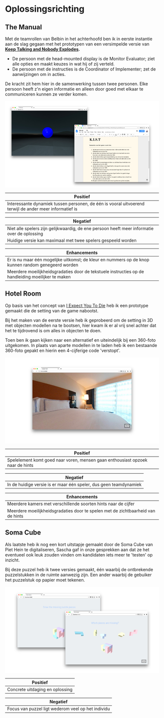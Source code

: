 # Oplossingsrichting

## The Manual
Met de teamrollen van Belbin in het achterhoofd ben ik in eerste instantie aan de slag gegaan met het prototypen van een versimpelde versie van **[Keep Talking and Nobody Explodes](https://productbiografie.dandevri.es/concepting/IDEAS.html).**

* De persoon met de head-mounted display is de Monitor Evaluator; ziet alle opties en maakt keuzes in wat hij of zij verteld.
* De persoon met de instructies is de Coordinator of Implementer; zet de aanwijzingen om in acties.

De kracht zit hem hier in de samenwerking tussen twee personen. Elke persoon heeft z'n eigen informatie en alleen door goed met elkaar te communiceren kunnen ze verder komen.

![Manual Prototypes](/resources/manual.jpg)

| Positief | 
|-|
| Interessante dynamiek tussen personen, de één is vooral uitvoerend terwijl de ander meer informatief is | 

| Negatief | 
|-|
| Niet alle spelers zijn gelijkwaardig, de ene persoon heeft meer informatie over de oplossing | 
| Huidige versie kan maximaal met twee spelers gespeeld worden | 

| Enhancements | 
|-|
| Er is nu maar één mogelijke uitkomst; de kleur en nummers op de knop kunnen random genegeerd worden | 
| Meerdere moeilijkheidsgradaties door de tekstuele instructies op de handleiding moeilijker te maken | 

## Hotel Room
Op basis van het concept van [I Expect You To Die](https://productbiografie.dandevri.es/concepting/IDEAS.html) heb ik een prototype gemaakt die de setting van de game nabootst.

Bij het maken van de eerste versie heb ik geprobeerd om de setting in 3D met objecten modellen na te bootsen, hier kwam ik er al vrij snel achter dat het te tijdrovend is om alles in objecten te doen.

Toen ben ik gaan kijken naar een alternatief en uiteindelijk bij een 360-foto uitgekomen. In plaats van aparte modellen in te laden heb ik een bestaande 360-foto gepakt en hierin een 4-cijferige code 'verstopt'. 

![Hotel Room](/resources/hotel-room.jpg)

| Positief | 
|-|
| Spelelement komt goed naar voren, mensen gaan enthousiast opzoek naar de hints | 

| Negatief | 
|-|
| In de huidige versie is er maar één speler, dus geen teamdynamiek| 

| Enhancements | 
|-|
| Meerdere kamers met verschillende soorten hints naar de cijfer | 
| Meerdere moeilijkheidsgradaties door te spelen met de zichtbaarheid van de hints | 

## Soma Cube
Als laatste heb ik nog een kort uitstapje gemaakt door de Soma Cube van Piet Hein te digitaliseren, Sascha gaf in onze gesprekken aan dat ze het eventueel ook leuk zouden vinden om kandidaten iets meer te 'testen' op inzicht.

Bij deze puzzel heb ik twee versies gemaakt, één waarbij de ontbrekende puzzelstukken in de ruimte aanwezig zijn. Een ander waarbij de gebuiker het puzzelstuk op papier moet tekenen.

![Soma Cube](/resources/soma-cube.jpg)

| Positief | 
|-|
| Concrete uitdaging en oplossing | 

| Negatief | 
|-|
| Focus van puzzel ligt wederom veel op het individu | 